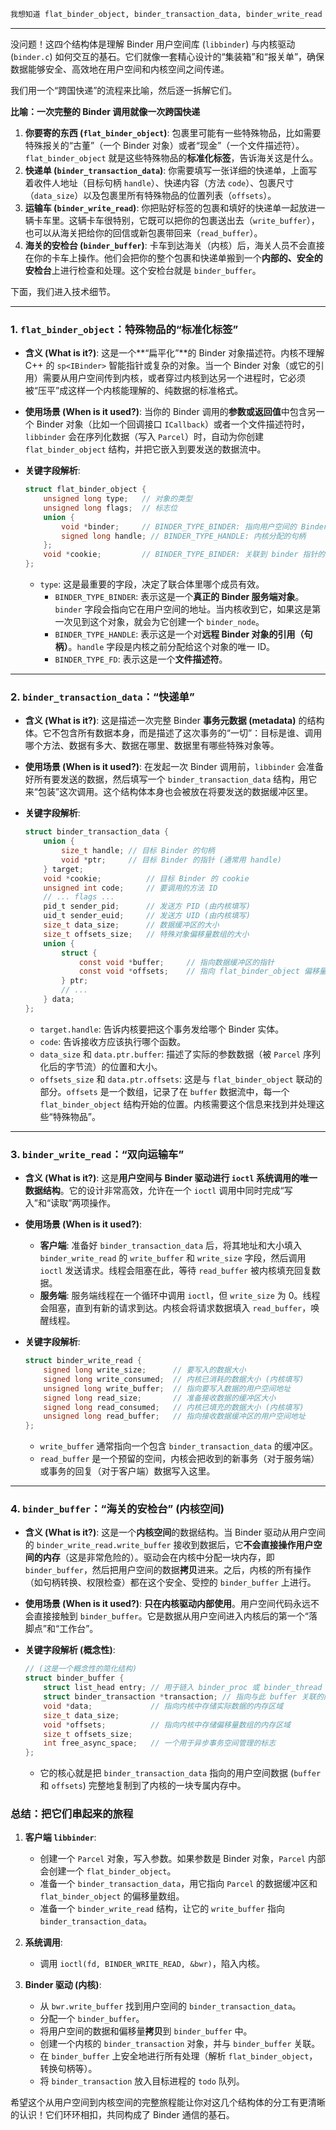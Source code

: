 ```txt
我想知道 flat_binder_object, binder_transaction_data, binder_write_read 以及 binder_buffer 的各自使用场景和含义
```
---

没问题！这四个结构体是理解 Binder 用户空间库 (`libbinder`) 与内核驱动 (`binder.c`) 如何交互的基石。它们就像一套精心设计的“集装箱”和“报关单”，确保数据能够安全、高效地在用户空间和内核空间之间传递。

我们用一个“跨国快递”的流程来比喻，然后逐一拆解它们。

**比喻：一次完整的 Binder 调用就像一次跨国快递**

1.  **你要寄的东西 (`flat_binder_object`)**: 包裹里可能有一些特殊物品，比如需要特殊报关的“古董”（一个 Binder 对象）或者“现金”（一个文件描述符）。`flat_binder_object` 就是这些特殊物品的**标准化标签**，告诉海关这是什么。
2.  **快递单 (`binder_transaction_data`)**: 你需要填写一张详细的快递单，上面写着收件人地址（目标句柄 `handle`）、快递内容（方法 `code`）、包裹尺寸（`data_size`）以及包裹里所有特殊物品的位置列表（`offsets`）。
3.  **运输车 (`binder_write_read`)**: 你把贴好标签的包裹和填好的快递单一起放进一辆卡车里。这辆卡车很特别，它既可以把你的包裹送出去（`write_buffer`），也可以从海关把给你的回信或新包裹带回来（`read_buffer`）。
4.  **海关的安检台 (`binder_buffer`)**: 卡车到达海关（内核）后，海关人员不会直接在你的卡车上操作。他们会把你的整个包裹和快递单搬到一个**内部的、安全的安检台**上进行检查和处理。这个安检台就是 `binder_buffer`。

下面，我们进入技术细节。

---

### 1. `flat_binder_object`：特殊物品的“标准化标签”

*   **含义 (What is it?)**:
    这是一个**“扁平化”**的 Binder 对象描述符。内核不理解 C++ 的 `sp<IBinder>` 智能指针或复杂的对象。当一个 Binder 对象（或它的引用）需要从用户空间传到内核，或者穿过内核到达另一个进程时，它必须被“压平”成这样一个内核能理解的、纯数据的标准格式。

*   **使用场景 (When is it used?)**:
    当你的 Binder 调用的**参数或返回值**中包含另一个 Binder 对象（比如一个回调接口 `ICallback`）或者一个文件描述符时，`libbinder` 会在序列化数据（写入 `Parcel`）时，自动为你创建 `flat_binder_object` 结构，并把它嵌入到要发送的数据流中。

*   **关键字段解析**:
    ```c
    struct flat_binder_object {
        unsigned long type;   // 对象的类型
        unsigned long flags;  // 标志位
        union {
            void *binder;     // BINDER_TYPE_BINDER: 指向用户空间的 Binder 对象 (BBinder*)
            signed long handle; // BINDER_TYPE_HANDLE: 内核分配的句柄
        };
        void *cookie;         // BINDER_TYPE_BINDER: 关联到 binder 指针的 cookie
    };
    ```
    *   `type`: 这是最重要的字段，决定了联合体里哪个成员有效。
        *   `BINDER_TYPE_BINDER`: 表示这是一个**真正的 Binder 服务端对象**。`binder` 字段会指向它在用户空间的地址。当内核收到它，如果这是第一次见到这个对象，就会为它创建一个 `binder_node`。
        *   `BINDER_TYPE_HANDLE`: 表示这是一个对**远程 Binder 对象的引用（句柄）**。`handle` 字段是内核之前分配给这个对象的唯一 ID。
        *   `BINDER_TYPE_FD`: 表示这是一个**文件描述符**。

---

### 2. `binder_transaction_data`：“快递单”

*   **含义 (What is it?)**:
    这是描述一次完整 Binder **事务元数据 (metadata)** 的结构体。它不包含所有数据本身，而是描述了这次事务的“一切”：目标是谁、调用哪个方法、数据有多大、数据在哪里、数据里有哪些特殊对象等。

*   **使用场景 (When is it used?)**:
    在发起一次 Binder 调用前，`libbinder` 会准备好所有要发送的数据，然后填写一个 `binder_transaction_data` 结构，用它来“包装”这次调用。这个结构体本身也会被放在将要发送的数据缓冲区里。

*   **关键字段解析**:
    ```c
    struct binder_transaction_data {
        union {
            size_t handle; // 目标 Binder 的句柄
            void *ptr;     // 目标 Binder 的指针 (通常用 handle)
        } target;
        void *cookie;          // 目标 Binder 的 cookie
        unsigned int code;     // 要调用的方法 ID
        // ... flags ...
        pid_t sender_pid;      // 发送方 PID (由内核填写)
        uid_t sender_euid;     // 发送方 UID (由内核填写)
        size_t data_size;      // 数据缓冲区的大小
        size_t offsets_size;   // 特殊对象偏移量数组的大小
        union {
            struct {
                const void *buffer;     // 指向数据缓冲区的指针
                const void *offsets;    // 指向 flat_binder_object 偏移量数组的指针
            } ptr;
            // ...
        } data;
    };
    ```
    *   `target.handle`: 告诉内核要把这个事务发给哪个 Binder 实体。
    *   `code`: 告诉接收方应该执行哪个函数。
    *   `data_size` 和 `data.ptr.buffer`: 描述了实际的参数数据（被 `Parcel` 序列化后的字节流）的位置和大小。
    *   `offsets_size` 和 `data.ptr.offsets`: 这是与 `flat_binder_object` 联动的部分。`offsets` 是一个数组，记录了在 `buffer` 数据流中，每一个 `flat_binder_object` 结构开始的位置。内核需要这个信息来找到并处理这些“特殊物品”。

---

### 3. `binder_write_read`：“双向运输车”

*   **含义 (What is it?)**:
    这是**用户空间与 Binder 驱动进行 `ioctl` 系统调用的唯一数据结构**。它的设计非常高效，允许在一个 `ioctl` 调用中同时完成“写入”和“读取”两项操作。

*   **使用场景 (When is it used?)**:
    *   **客户端**: 准备好 `binder_transaction_data` 后，将其地址和大小填入 `binder_write_read` 的 `write_buffer` 和 `write_size` 字段，然后调用 `ioctl` 发送请求。线程会阻塞在此，等待 `read_buffer` 被内核填充回复数据。
    *   **服务端**: 服务端线程在一个循环中调用 `ioctl`，但 `write_size` 为 0。线程会阻塞，直到有新的请求到达。内核会将请求数据填入 `read_buffer`，唤醒线程。

*   **关键字段解析**:
    ```c
    struct binder_write_read {
        signed long write_size;      // 要写入的数据大小
        signed long write_consumed;  // 内核已消耗的数据大小 (内核填写)
        unsigned long write_buffer;  // 指向要写入数据的用户空间地址
        signed long read_size;       // 准备接收数据的缓冲区大小
        signed long read_consumed;   // 内核已填充的数据大小 (内核填写)
        unsigned long read_buffer;   // 指向接收数据缓冲区的用户空间地址
    };
    ```
    *   `write_buffer` 通常指向一个包含 `binder_transaction_data` 的缓冲区。
    *   `read_buffer` 是一个预留的空间，内核会把收到的新事务（对于服务端）或事务的回复（对于客户端）数据写入这里。

---

### 4. `binder_buffer`：“海关的安检台” (内核空间)

*   **含义 (What is it?)**:
    这是一个**内核空间**的数据结构。当 Binder 驱动从用户空间的 `binder_write_read.write_buffer` 接收到数据后，它**不会直接操作用户空间的内存**（这是非常危险的）。驱动会在内核中分配一块内存，即 `binder_buffer`，然后把用户空间的数据**拷贝**进来。之后，内核的所有操作（如句柄转换、权限检查）都在这个安全、受控的 `binder_buffer` 上进行。

*   **使用场景 (When is it used?)**:
    **只在内核驱动内部使用**。用户空间代码永远不会直接接触到 `binder_buffer`。它是数据从用户空间进入内核后的第一个“落脚点”和“工作台”。

*   **关键字段解析 (概念性)**:
    ```c
    // (这是一个概念性的简化结构)
    struct binder_buffer {
        struct list_head entry; // 用于链入 binder_proc 或 binder_thread 的队列
        struct binder_transaction *transaction; // 指向与此 buffer 关联的内核事务对象
        void *data;             // 指向内核中存储实际数据的内存区域
        size_t data_size;
        void *offsets;          // 指向内核中存储偏移量数组的内存区域
        size_t offsets_size;
        int free_async_space;   // 一个用于异步事务空间管理的标志
    };
    ```
    *   它的核心就是把 `binder_transaction_data` 指向的用户空间数据 (`buffer` 和 `offsets`) 完整地复制到了内核的一块专属内存中。

### 总结：把它们串起来的旅程

1.  **客户端 `libbinder`**:
    *   创建一个 `Parcel` 对象，写入参数。如果参数是 Binder 对象，`Parcel` 内部会创建一个 `flat_binder_object`。
    *   准备一个 `binder_transaction_data`，用它指向 `Parcel` 的数据缓冲区和 `flat_binder_object` 的偏移量数组。
    *   准备一个 `binder_write_read` 结构，让它的 `write_buffer` 指向 `binder_transaction_data`。

2.  **系统调用**:
    *   调用 `ioctl(fd, BINDER_WRITE_READ, &bwr)`，陷入内核。

3.  **Binder 驱动 (内核)**:
    *   从 `bwr.write_buffer` 找到用户空间的 `binder_transaction_data`。
    *   分配一个 `binder_buffer`。
    *   将用户空间的数据和偏移量**拷贝**到 `binder_buffer` 中。
    *   创建一个内核的 `binder_transaction` 对象，并与 `binder_buffer` 关联。
    *   在 `binder_buffer` 上安全地进行所有处理（解析 `flat_binder_object`，转换句柄等）。
    *   将 `binder_transaction` 放入目标进程的 `todo` 队列。

希望这个从用户空间到内核空间的完整旅程能让你对这几个结构体的分工有更清晰的认识！它们环环相扣，共同构成了 Binder 通信的基石。